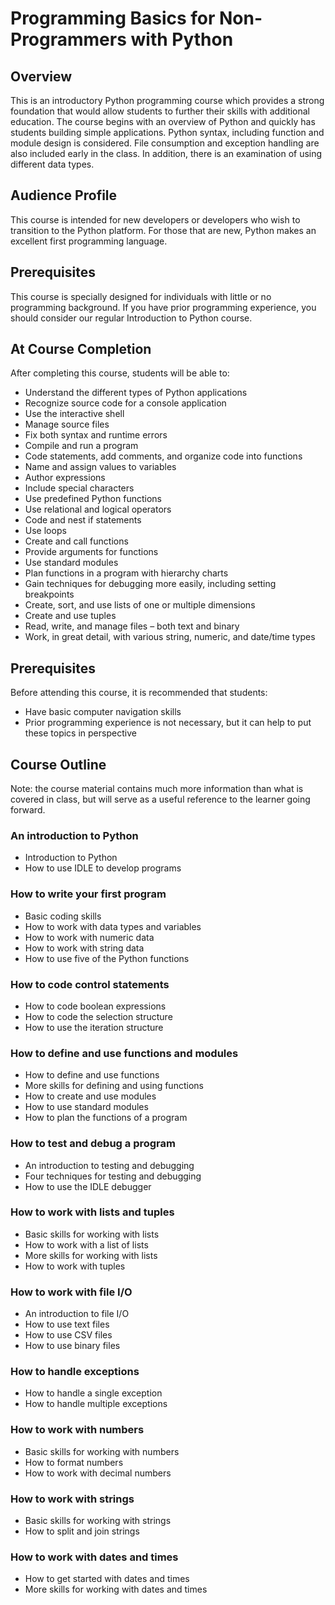 # Programming Basics for Non-Programmers with Python

## Overview
This is an introductory Python programming course which provides a strong foundation that would allow students to further their skills with additional education. The course begins with an overview of Python and quickly has students building simple applications. Python syntax, including function and module design is considered. File consumption and exception handling are also included early in the class. In addition, there is an examination of using different data types.

## Audience Profile
This course is intended for new developers or developers who wish to transition to the Python platform. For those that are new, Python makes an excellent first programming language.

## Prerequisites
This course is specially designed for individuals with little or no programming background. If you have prior programming experience, you should consider our regular Introduction to Python course.

## At Course Completion
After completing this course, students will be able to:
- Understand the different types of Python applications
- Recognize source code for a console application
- Use the interactive shell
- Manage source files
- Fix both syntax and runtime errors
- Compile and run a program
- Code statements, add comments, and organize code into functions
- Name and assign values to variables
- Author expressions
- Include special characters
- Use predefined Python functions
- Use relational and logical operators
- Code and nest if statements
- Use loops
- Create and call functions
- Provide arguments for functions
- Use standard modules
- Plan functions in a program with hierarchy charts
- Gain techniques for debugging more easily, including setting breakpoints
- Create, sort, and use lists of one or multiple dimensions
- Create and use tuples
- Read, write, and manage files – both text and binary
- Work, in great detail, with various string, numeric, and date/time types

## Prerequisites
Before attending this course, it is recommended that students:
* Have basic computer navigation skills
* Prior programming experience is not necessary, but it can help to put these topics in perspective

## Course Outline
Note: the course material contains much more information than what is covered in class, but will serve as a useful reference to the learner going forward.

### An introduction to Python
- Introduction to Python
- How to use IDLE to develop programs

### How to write your first program
- Basic coding skills
- How to work with data types and variables
- How to work with numeric data
- How to work with string data
- How to use five of the Python functions

### How to code control statements
- How to code boolean expressions
- How to code the selection structure
- How to use the iteration structure

### How to define and use functions and modules
- How to define and use functions
- More skills for defining and using functions
- How to create and use modules
- How to use standard modules
- How to plan the functions of a program

### How to test and debug a program
- An introduction to testing and debugging
- Four techniques for testing and debugging
- How to use the IDLE debugger

### How to work with lists and tuples
- Basic skills for working with lists
- How to work with a list of lists
- More skills for working with lists
- How to work with tuples

### How to work with file I/O
- An introduction to file I/O
- How to use text files
- How to use CSV files
- How to use binary files

### How to handle exceptions
- How to handle a single exception
- How to handle multiple exceptions

### How to work with numbers
- Basic skills for working with numbers
- How to format numbers
- How to work with decimal numbers

### How to work with strings
- Basic skills for working with strings
- How to split and join strings

### How to work with dates and times
- How to get started with dates and times
- More skills for working with dates and times
